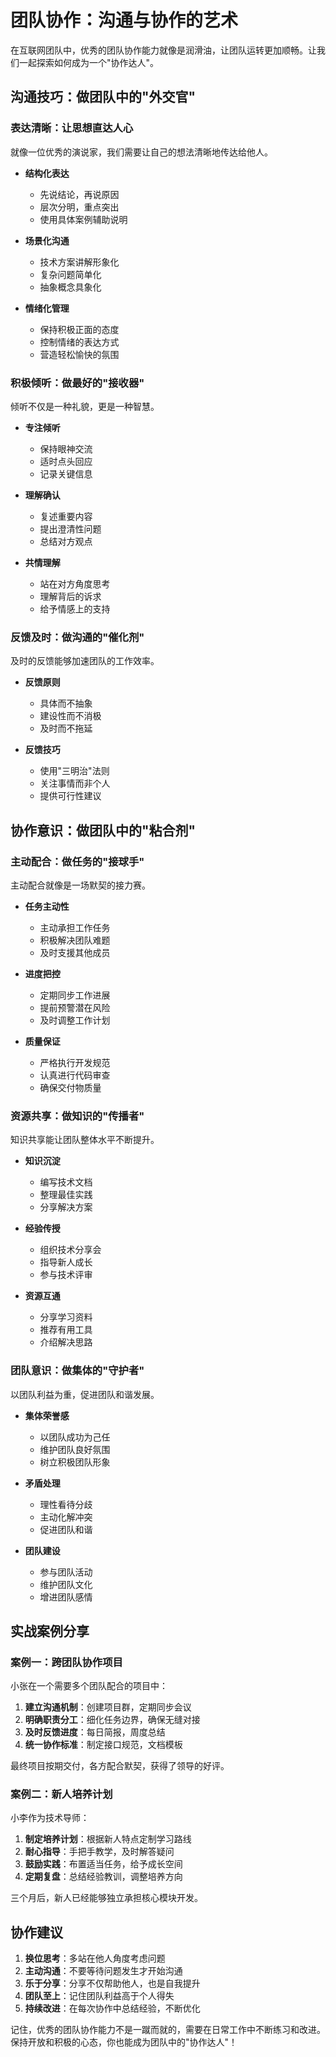 # 团队协作：沟通与协作的艺术

在互联网团队中，优秀的团队协作能力就像是润滑油，让团队运转更加顺畅。让我们一起探索如何成为一个"协作达人"。

## 沟通技巧：做团队中的"外交官"

### 表达清晰：让思想直达人心

就像一位优秀的演说家，我们需要让自己的想法清晰地传达给他人。

- **结构化表达**
  - 先说结论，再说原因
  - 层次分明，重点突出
  - 使用具体案例辅助说明

- **场景化沟通**
  - 技术方案讲解形象化
  - 复杂问题简单化
  - 抽象概念具象化

- **情绪化管理**
  - 保持积极正面的态度
  - 控制情绪的表达方式
  - 营造轻松愉快的氛围

### 积极倾听：做最好的"接收器"

倾听不仅是一种礼貌，更是一种智慧。

- **专注倾听**
  - 保持眼神交流
  - 适时点头回应
  - 记录关键信息

- **理解确认**
  - 复述重要内容
  - 提出澄清性问题
  - 总结对方观点

- **共情理解**
  - 站在对方角度思考
  - 理解背后的诉求
  - 给予情感上的支持

### 反馈及时：做沟通的"催化剂"

及时的反馈能够加速团队的工作效率。

- **反馈原则**
  - 具体而不抽象
  - 建设性而不消极
  - 及时而不拖延

- **反馈技巧**
  - 使用"三明治"法则
  - 关注事情而非个人
  - 提供可行性建议

## 协作意识：做团队中的"粘合剂"

### 主动配合：做任务的"接球手"

主动配合就像是一场默契的接力赛。

- **任务主动性**
  - 主动承担工作任务
  - 积极解决团队难题
  - 及时支援其他成员

- **进度把控**
  - 定期同步工作进展
  - 提前预警潜在风险
  - 及时调整工作计划

- **质量保证**
  - 严格执行开发规范
  - 认真进行代码审查
  - 确保交付物质量

### 资源共享：做知识的"传播者"

知识共享能让团队整体水平不断提升。

- **知识沉淀**
  - 编写技术文档
  - 整理最佳实践
  - 分享解决方案

- **经验传授**
  - 组织技术分享会
  - 指导新人成长
  - 参与技术评审

- **资源互通**
  - 分享学习资料
  - 推荐有用工具
  - 介绍解决思路

### 团队意识：做集体的"守护者"

以团队利益为重，促进团队和谐发展。

- **集体荣誉感**
  - 以团队成功为己任
  - 维护团队良好氛围
  - 树立积极团队形象

- **矛盾处理**
  - 理性看待分歧
  - 主动化解冲突
  - 促进团队和谐

- **团队建设**
  - 参与团队活动
  - 维护团队文化
  - 增进团队感情

## 实战案例分享

### 案例一：跨团队协作项目

小张在一个需要多个团队配合的项目中：

1. **建立沟通机制**：创建项目群，定期同步会议
2. **明确职责分工**：细化任务边界，确保无缝对接
3. **及时反馈进度**：每日简报，周度总结
4. **统一协作标准**：制定接口规范，文档模板

最终项目按期交付，各方配合默契，获得了领导的好评。

### 案例二：新人培养计划

小李作为技术导师：

1. **制定培养计划**：根据新人特点定制学习路线
2. **耐心指导**：手把手教学，及时解答疑问
3. **鼓励实践**：布置适当任务，给予成长空间
4. **定期复盘**：总结经验教训，调整培养方向

三个月后，新人已经能够独立承担核心模块开发。

## 协作建议

1. **换位思考**：多站在他人角度考虑问题
2. **主动沟通**：不要等待问题发生才开始沟通
3. **乐于分享**：分享不仅帮助他人，也是自我提升
4. **团队至上**：记住团队利益高于个人得失
5. **持续改进**：在每次协作中总结经验，不断优化

记住，优秀的团队协作能力不是一蹴而就的，需要在日常工作中不断练习和改进。保持开放和积极的心态，你也能成为团队中的"协作达人"！